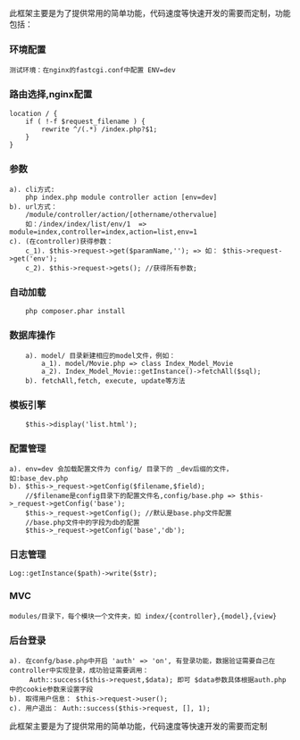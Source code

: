 此框架主要是为了提供常用的简单功能，代码速度等快速开发的需要而定制，功能包括：

### 环境配置
	测试环境：在nginx的fastcgi.conf中配置 ENV=dev
### 路由选择,nginx配置
	location / {
		if ( !-f $request_filename ) {
			rewrite ^/(.*) /index.php?$1;
		}
	}
### 参数
	a). cli方式:
		php index.php module controller action [env=dev]
	b). url方式：
		/module/controller/action/[othername/othervalue]
		如：/index/index/list/env/1  => module=index,controller=index,action=list,env=1
	c). (在controller)获得参数：
		c_1). $this->request->get($paramName,''); => 如： $this->request->get('env');
		c_2). $this->request->gets(); //获得所有参数;
### 自动加载
		php composer.phar install
### 数据库操作
		a). model/ 目录新建相应的model文件，例如：
			a_1). model/Movie.php => class Index_Model_Movie
			a_2). Index_Model_Movie::getInstance()->fetchAll($sql);
		b). fetchAll,fetch, execute, update等方法
					
### 模板引擎
		$this->display('list.html');
### 配置管理
	a). env=dev 会加载配置文件为 config/ 目录下的 _dev后缀的文件，如:base_dev.php
	b). $this->_request->getConfig($filename,$field);
		//$filename是config目录下的配置文件名,config/base.php => $this->_request->getConfig('base');
		$this->_request->getConfig(); //默认是base.php文件配置
		//base.php文件中的字段为db的配置
		$this->_request->getConfig('base','db');
	 
### 日志管理
	Log::getInstance($path)->write($str);
	
### MVC
	modules/目录下，每个模块一个文件夹，如 index/{controller},{model},{view}

### 后台登录
	a). 在confg/base.php中开启 'auth' => 'on', 有登录功能，数据验证需要自己在controller中实现登录，成功验证需要调用：
	     Auth::success($this->request,$data); 即可 $data参数具体根据auth.php中的cookie参数来设置字段
	b). 取得用户信息： $this->request->user();
	c). 用户退出： Auth::success($this->request, [], 1);
	
此框架主要是为了提供常用的简单功能，代码速度等快速开发的需要而定制
